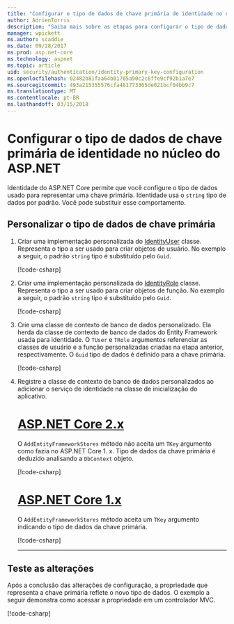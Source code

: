 ```yaml
---
title: "Configurar o tipo de dados de chave primária de identidade no núcleo do ASP.NET"
author: AdrienTorris
description: "Saiba mais sobre as etapas para configurar o tipo de dados desejado, usado para a chave primária da identidade do ASP.NET Core."
manager: wpickett
ms.author: scaddie
ms.date: 09/28/2017
ms.prod: asp.net-core
ms.technology: aspnet
ms.topic: article
uid: security/authentication/identity-primary-key-configuration
ms.openlocfilehash: 02482b81faa64b01765a90c2c6ffe9cf92b1a7e7
ms.sourcegitcommit: 493a215355576cfa481773365de021bcf04bb9c7
ms.translationtype: MT
ms.contentlocale: pt-BR
ms.lasthandoff: 03/15/2018
---
```

# <a name="configure-identity-primary-key-data-type-in-aspnet-core"></a>Configurar o tipo de dados de chave primária de identidade no núcleo do ASP.NET

Identidade do ASP.NET Core permite que você configure o tipo de dados usado para representar uma chave primária. Identidade usa o `string` tipo de dados por padrão. Você pode substituir esse comportamento.

## <a name="customize-the-primary-key-data-type"></a>Personalizar o tipo de dados de chave primária

1. Criar uma implementação personalizada do [IdentityUser](https://docs.microsoft.com/aspnet/core/api/microsoft.aspnetcore.identity.entityframeworkcore.identityuser-1) classe. Representa o tipo a ser usado para criar objetos de usuário. No exemplo a seguir, o padrão `string` tipo é substituído pelo `Guid`.

    [!code-csharp[](identity/sample/src/ASPNET-IdentityDemo-PrimaryKeysConfig/Models/ApplicationUser.cs?highlight=4&range=7-13)]

1. Criar uma implementação personalizada do [IdentityRole](https://docs.microsoft.com/aspnet/core/api/microsoft.aspnetcore.identity.entityframeworkcore.identityrole-1) classe. Representa o tipo a ser usado para criar objetos de função. No exemplo a seguir, o padrão `string` tipo é substituído pelo `Guid`.
    
    [!code-csharp[](identity/sample/src/ASPNET-IdentityDemo-PrimaryKeysConfig/Models/ApplicationRole.cs?highlight=3&range=7-12)]
    
1. Crie uma classe de contexto de banco de dados personalizado. Ela herda da classe de contexto de banco de dados do Entity Framework usada para identidade. O `TUser` e `TRole` argumentos referenciar as classes de usuário e a função personalizadas criadas na etapa anterior, respectivamente. O `Guid` tipo de dados é definido para a chave primária.

    [!code-csharp[](identity/sample/src/ASPNET-IdentityDemo-PrimaryKeysConfig/Data/ApplicationDbContext.cs?highlight=3&range=9-26)]
    
1. Registre a classe de contexto de banco de dados personalizados ao adicionar o serviço de identidade na classe de inicialização do aplicativo.

    # <a name="aspnet-core-2xtabaspnetcore2x"></a>[ASP.NET Core 2.x](#tab/aspnetcore2x)
    
    O `AddEntityFrameworkStores` método não aceita um `TKey` argumento como fazia no ASP.NET Core 1. x. Tipo de dados da chave primária é deduzido analisando a `DbContext` objeto.
    
    [!code-csharp[](identity/sample/src/ASPNETv2-IdentityDemo-PrimaryKeysConfig/Startup.cs?highlight=6-8&range=25-37)]
    
    # <a name="aspnet-core-1xtabaspnetcore1x"></a>[ASP.NET Core 1.x](#tab/aspnetcore1x)
    
    O `AddEntityFrameworkStores` método aceita um `TKey` argumento indicando o tipo de dados da chave primária.
    
    [!code-csharp[](identity/sample/src/ASPNET-IdentityDemo-PrimaryKeysConfig/Startup.cs?highlight=9-11&range=39-55)]
    
    ---

## <a name="test-the-changes"></a>Teste as alterações

Após a conclusão das alterações de configuração, a propriedade que representa a chave primária reflete o novo tipo de dados. O exemplo a seguir demonstra como acessar a propriedade em um controlador MVC.

[!code-csharp[](identity/sample/src/ASPNET-IdentityDemo-PrimaryKeysConfig/Controllers/AccountController.cs?name=snippet_GetCurrentUserId&highlight=6)]
